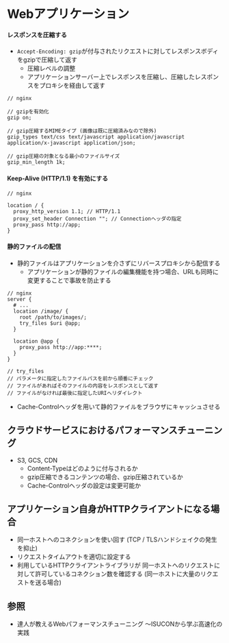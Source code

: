 # Webアプリケーション
#### レスポンスを圧縮する
- `Accept-Encoding: gzip`が付与されたリクエストに対してレスポンスボディをgzipで圧縮して返す
  - 圧縮レベルの調整
  - アプリケーションサーバー上でレスポンスを圧縮し、圧縮したレスポンスをプロキシを経由して返す

```
// nginx

// gzipを有効化
gzip on;

// gzip圧縮するMIMEタイプ (画像は既に圧縮済みなので除外)
gzip_types text/css text/javascript application/javascript application/x-javascript application/json;

// gzip圧縮の対象となる最小のファイルサイズ
gzip_min_length 1k;
```

#### Keep-Alive (HTTP/1.1) を有効にする

```
// nginx

location / {
  proxy_http_version 1.1; // HTTP/1.1
  proxy_set_header Connection ""; // Connectionヘッダの指定
  proxy_pass http://app;
}
```

#### 静的ファイルの配信
- 静的ファイルはアプリケーションを介さずにリバースプロキシから配信する
  - アプリケーションが静的ファイルの編集機能を持つ場合、URLも同時に変更することで事故を防止する

```
// nginx
server {
  # ...
  location /image/ {
    root /path/to/images/;
    try_files $uri @app;
  }

  location @app {
    proxy_pass http://app:****;
  }
}

// try_files
// パラメータに指定したファイルパスを前から順番にチェック
// ファイルがあればそのファイルの内容をレスポンスとして返す
// ファイルがなければ最後に指定したURIへリダイレクト
```

- Cache-Controlヘッダを用いて静的ファイルをブラウザにキャッシュさせる

## クラウドサービスにおけるパフォーマンスチューニング
- S3, GCS, CDN
  - Content-Typeはどのように付与されるか
  - gzip圧縮できるコンテンツの場合、gzip圧縮されているか
  - Cache-Controlヘッダの設定は変更可能か

## アプリケーション自身がHTTPクライアントになる場合
- 同一ホストへのコネクションを使い回す (TCP / TLSハンドシェイクの発生を抑止)
- リクエストタイムアウトを適切に設定する
- 利用しているHTTPクライアントライブラリが
  同一ホストへのリクエストに対して許可しているコネクション数を確認する
  (同一ホストに大量のリクエストを送る場合)

## 参照
- 達人が教えるWebパフォーマンスチューニング 〜ISUCONから学ぶ高速化の実践

